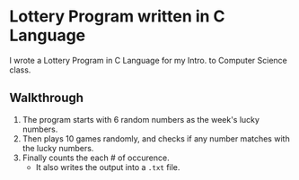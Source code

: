 # Lottery Program written in C Language
I wrote a Lottery Program in C Language for my Intro. to Computer Science class.

## Walkthrough

1. The program starts with 6 random numbers as the week's lucky numbers. 
2. Then plays 10 games randomly, and checks if any number matches with the lucky numbers. 
3. Finally counts the each # of occurence.
    * It also writes the output into a `.txt` file.
